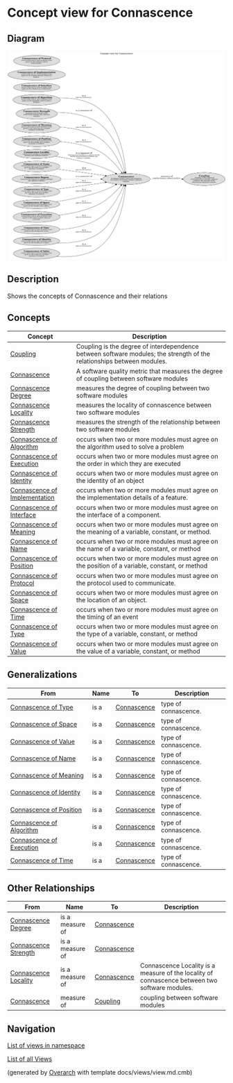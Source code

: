# Concept view for Connascence

## Diagram
![Concept view for Connascence](../../../software-development/complexity/connascence/concept-view.png)

## Description
Shows the concepts of Connascence and their relations

## Concepts
| Concept | Description |
|---|---|
| [ Coupling ](../../../software-development/complexity/coupling.md)| Coupling is the degree of interdependence between software modules; the strength of the relationships between modules. |
| [Connascence](../../../software-development/complexity/connascence/connascence.md)| A software quality metric that measures the degree of coupling between software modules |
| [Connascence Degree](../../../software-development/complexity/connascence/connascence-degree.md)| measures the degree of coupling between two software modules |
| [Connascence Locality](../../../software-development/complexity/connascence/connascence-locality.md)| measures the locality of connascence between two software modules |
| [Connascence Strength](../../../software-development/complexity/connascence/connascence-strength.md)| measures the strength of the relationship between two software modules |
| [Connascence of Algorithm](../../../software-development/complexity/connascence/connascence-of-algorithm.md)| occurs when two or more modules must agree on the algorithm used to solve a problem |
| [Connascence of Execution](../../../software-development/complexity/connascence/connascence-of-execution.md)| occurs when two or more modules must agree on the order in which they are executed |
| [Connascence of Identity](../../../software-development/complexity/connascence/connascence-of-identity.md)| occurs when two or more modules must agree on the identity of an object |
| [Connascence of Implementation](../../../software-development/complexity/connascence/connascence-of-implementation.md)| occurs when two or more modules must agree on the implementation details of a feature. |
| [Connascence of Interface](../../../software-development/complexity/connascence/connascence-of-interface.md)| occurs when two or more modules must agree on the interface of a component. |
| [Connascence of Meaning](../../../software-development/complexity/connascence/connascence-of-meaning.md)| occurs when two or more modules must agree on the meaning of a variable, constant, or method. |
| [Connascence of Name](../../../software-development/complexity/connascence/connascence-of-name.md)| occurs when two or more modules must agree on the name of a variable, constant, or method |
| [Connascence of Position](../../../software-development/complexity/connascence/connascence-of-position.md)| occurs when two or more modules must agree on the position of a variable, constant, or method |
| [Connascence of Protocol](../../../software-development/complexity/connascence/connascence-of-protocol.md)| occurs when two or more modules must agree on the protocol used to communicate. |
| [Connascence of Space](../../../software-development/complexity/connascence/connascence-of-space.md)| occurs when two or more modules must agree on the location of an object. |
| [Connascence of Time](../../../software-development/complexity/connascence/connascence-of-time.md)| occurs when two or more modules must agree on the timing of an event |
| [Connascence of Type](../../../software-development/complexity/connascence/connascence-of-type.md)| occurs when two or more modules must agree on the type of a variable, constant, or method |
| [Connascence of Value](../../../software-development/complexity/connascence/connascence-of-value.md)| occurs when two or more modules must agree on the value of a variable, constant, or method |

## Generalizations
| From | Name | To | Description |
|---|---|---|---|
| [Connascence of Type](../../../software-development/complexity/connascence/connascence-of-type.md) | is a | [Connascence](../../../software-development/complexity/connascence/connascence.md) | type of connascence. |
| [Connascence of Space](../../../software-development/complexity/connascence/connascence-of-space.md) | is a | [Connascence](../../../software-development/complexity/connascence/connascence.md) | type of connascence. |
| [Connascence of Value](../../../software-development/complexity/connascence/connascence-of-value.md) | is a | [Connascence](../../../software-development/complexity/connascence/connascence.md) | type of connascence. |
| [Connascence of Name](../../../software-development/complexity/connascence/connascence-of-name.md) | is a | [Connascence](../../../software-development/complexity/connascence/connascence.md) | type of connascence. |
| [Connascence of Meaning](../../../software-development/complexity/connascence/connascence-of-meaning.md) | is a | [Connascence](../../../software-development/complexity/connascence/connascence.md) | type of connascence. |
| [Connascence of Identity](../../../software-development/complexity/connascence/connascence-of-identity.md) | is a | [Connascence](../../../software-development/complexity/connascence/connascence.md) | type of connascence. |
| [Connascence of Position](../../../software-development/complexity/connascence/connascence-of-position.md) | is a | [Connascence](../../../software-development/complexity/connascence/connascence.md) | type of connascence. |
| [Connascence of Algorithm](../../../software-development/complexity/connascence/connascence-of-algorithm.md) | is a | [Connascence](../../../software-development/complexity/connascence/connascence.md) | type of connascence. |
| [Connascence of Execution](../../../software-development/complexity/connascence/connascence-of-execution.md) | is a | [Connascence](../../../software-development/complexity/connascence/connascence.md) | type of connascence. |
| [Connascence of Time](../../../software-development/complexity/connascence/connascence-of-time.md) | is a | [Connascence](../../../software-development/complexity/connascence/connascence.md) | type of connascence. |

## Other Relationships
| From | Name | To | Description |
|---|---|---|---|
| [Connascence Degree](../../../software-development/complexity/connascence/connascence-degree.md) | is a measure of | [Connascence](../../../software-development/complexity/connascence/connascence.md) |  |
| [Connascence Strength](../../../software-development/complexity/connascence/connascence-strength.md) | is a measure of | [Connascence](../../../software-development/complexity/connascence/connascence.md) |  |
| [Connascence Locality](../../../software-development/complexity/connascence/connascence-locality.md) | is a measure of | [Connascence](../../../software-development/complexity/connascence/connascence.md) | Connascence Locality is a measure of the locality of connascence between two software modules. |
| [Connascence](../../../software-development/complexity/connascence/connascence.md) | measure of | [ Coupling ](../../../software-development/complexity/coupling.md) | coupling between software modules |

## Navigation
[List of views in namespace](./views-in-namespace.md)

[List of all Views](../../../views.md)


(generated by [Overarch](https://github.com/soulspace-org/overarch) with template docs/views/view.md.cmb)

